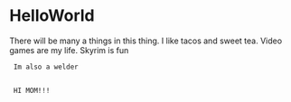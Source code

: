 # HelloWorld
There will be many a things in this thing.
I like tacos and sweet tea. Video games are my life.
     Skyrim is fun
     
     
     
     Im also a welder
     
     
     HI MOM!!!
